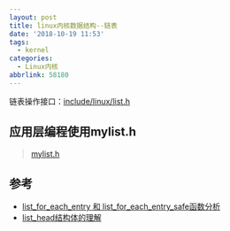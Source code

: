 ```yaml
---
layout: post
title: linux内核数据结构--链表
date: '2018-10-19 11:53'
tags:
  - kernel
categories:
  - Linux内核
abbrlink: 58180
---
```


链表操作接口：[include/linux/list.h](https://elixir.bootlin.com/linux/v4.4.1/source/include/linux/list.h)

<!--more-->

## 应用层编程使用mylist.h

>[mylist.h](https://raw.githubusercontent.com/Winddoing/CodeWheel/master/C/list/kernel_list/list.h)

## 参考

* [list_for_each_entry 和 list_for_each_entry_safe函数分析](http://www.zhimengzhe.com/linux/75966.html)
* [list_head结构体的理解](https://blog.csdn.net/u013904227/article/details/50931540)
